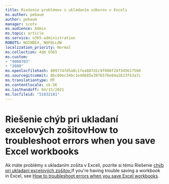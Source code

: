 ```yaml
---
title: Riešenie problémov s ukladaním súborov v Exceli
ms.author: pebaum
author: pebaum
manager: scotv
ms.audience: Admin
ms.topic: article
ms.service: o365-administration
ROBOTS: NOINDEX, NOFOLLOW
localization_priority: Normal
ms.collection: Adm_O365
ms.custom:
- "9000703"
- "2608"
ms.openlocfilehash: 809774fd5a8c1fea087d1c9f000f24f3d56175b0
ms.sourcegitcommit: 8bc60ec34bc1e40685e3976576e04a2623f63a7c
ms.translationtype: MT
ms.contentlocale: sk-SK
ms.lasthandoff: 04/15/2021
ms.locfileid: "51832181"
---
```

# <a name="how-to-troubleshoot-errors-when-you-save-excel-workbooks"></a><span data-ttu-id="9aee9-102">Riešenie chýb pri ukladaní excelových zošitov</span><span class="sxs-lookup"><span data-stu-id="9aee9-102">How to troubleshoot errors when you save Excel workbooks</span></span>

<span data-ttu-id="9aee9-103">Ak máte problémy s ukladaním zošita v Exceli, pozrite si tému Riešenie [chýb pri ukladaní excelových zošitov.](https://docs.microsoft.com/office/troubleshoot/excel/issue-when-save-excel-workbooks)</span><span class="sxs-lookup"><span data-stu-id="9aee9-103">If you're having trouble saving a workbook in Excel, see [ How to troubleshoot errors when you save Excel workbooks](https://docs.microsoft.com/office/troubleshoot/excel/issue-when-save-excel-workbooks).</span></span>
